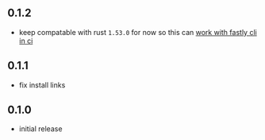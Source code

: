 ## 0.1.2

- keep compatable with rust `1.53.0` for now so this can [work with fastly cli in ci](https://github.com/fastly/cli/issues/377)

## 0.1.1

- fix install links

## 0.1.0

- initial release
